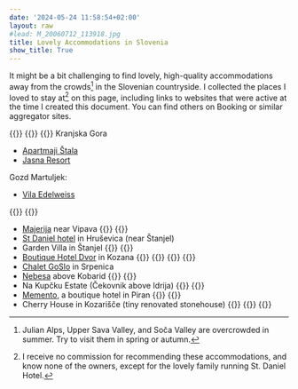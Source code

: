```yaml
---
date: '2024-05-24 11:58:54+02:00'
layout: raw
#lead: M_20060712_113918.jpg
title: Lovely Accommodations in Slovenia
show_title: True
---
```

It might be a bit challenging to find lovely, high-quality accommodations away from the crowds[^CWD] in the Slovenian countryside. I collected the places I loved to stay at[^XL] on this page, including links to websites that were active at the time I created this document. You can find others on Booking or similar aggregator sites.

[^XL]: I receive no commission for recommending these accommodations, and know none of the owners, except for the lovely family running St. Daniel Hotel.

[^CWD]: Julian Alps, Upper Sava Valley, and Soča Valley are overcrowded in summer. Try to visit them in spring or autumn.

{{<tile-section>}}
{{<tile-column>}}
{{<tile title="Upper Sava Valley" image="/images/climbing-vrsic.jpg">}}
Kranjska Gora

* [Apartmaji Štala](https://stala-apartments.si/en)
* [Jasna Resort](https://jasnaresort.com/)

Gozd Martuljek:

* [Vila Edelweiss](https://edelweiss.si/en/)
<!-- Majerca -->
{{</tile>}}
{{<tile title="Vipava Valley" image="/en/biking/resseltrail/M_20210928_122815.jpg">}}
* [Majerija](https://www.majerija.si/en/) near Vipava
{{</tile>}}
{{<tile title="Karst" image="/en/hikes/cerje/M_6_2625.JPG">}}
* [St Daniel hotel](https://www.stdaniel.si/en/) in Hruševica (near Štanjel)
* Garden Villa in Štanjel
{{</tile>}}
{{<tile title="Goriška Brda">}}
* [Boutique Hotel Dvor](https://dvor.si/) in Kozana
{{</tile>}}
{{</tile-column>}}
{{<tile-column>}}
{{<tile title="Soča Valley" image="/en/hikes/jablanca/M_20230610_102316.jpg">}}
* [Chalet GoSlo](https://apartmajivmlinu.si/accommodation/srpenica/chalet-goslo/232706) in Srpenica
* [Nebesa](https://www.nebesa.si/en/) above Kobarid
{{</tile>}}
{{<tile title="Idrija Valley" image="/en/biking/lokvarskivrh/Lead.jpg">}}
* Na Kupčku Estate (Čekovnik above Idrija)
{{</tile>}}
{{<tile title="Slovenian Coast" image="/en/hikes/velibadin/M_20220119_125939.jpg">}}
* [Memento](https://mementopiran.com/en/memento-piran-eng/), a boutique hotel in Piran
{{</tile>}}
{{<tile title="Notranjska" image="/en/biking/lozcerknica/M_20240717_094117.jpg">}}
* Cherry House in Kozarišče (tiny renovated stonehouse)
{{</tile>}}
{{</tile-column>}}
{{</tile-section>}}
